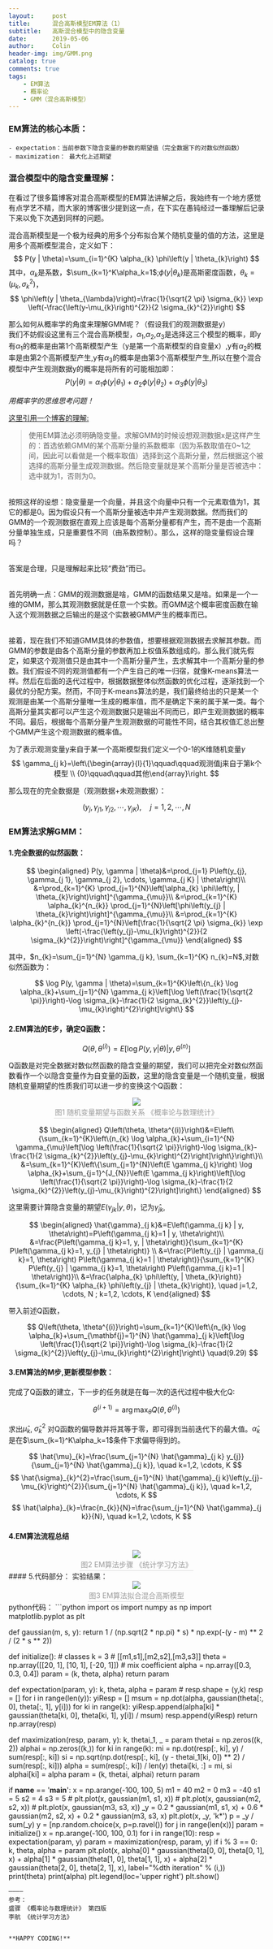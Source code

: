 ```yaml
---
layout:     post
title:      混合高斯模型EM算法（1）
subtitle:   高斯混合模型中的隐含变量
date:       2019-05-06
author:     Colin
header-img: img/GMM.png
catalog: true
comments: true
tags:
    - EM算法
    - 概率论
    - GMM（混合高斯模型）
---
```

### EM算法的核心本质：
    - expectation：当前参数下隐含变量的参数的期望值（完全数据下的对数似然函数）
    - maximization： 最大化上述期望

### 混合模型中的隐含变量理解：

在看过了很多篇博客对混合高斯模型的EM算法讲解之后，我始终有一个地方感觉有点学艺不精，而大家的博客很少提到这一点，在下实在愚钝经过一番理解后记录下来以免下次遇到同样的问题。

混合高斯模型是一个极为经典的用多个分布拟合某个随机变量的值的方法，这里是用多个高斯模型混合，定义如下：
$$
P(y | \theta)=\sum_{i=1}^{K} \alpha_{k} \phi\left(y | \theta_{k}\right)
$$
其中，$\alpha_k$是系数，$\sum_{k=1}^K\alpha_k=1$;$\phi\left(y | \theta_{k}\right)$是高斯密度函数，$\theta_{k}=\left(\mu_{k}, \sigma_{k}^{2}\right)$，
$$
\phi\left(y | \theta_{\lambda}\right)=\frac{1}{\sqrt{2 \pi} \sigma_{k}} \exp \left(-\frac{\left(y-\mu_{k}\right)^{2}}{2 \sigma_{k}^{2}}\right)
$$

那么如何从概率学的角度来理解GMM呢？（假设我们的观测数据是y）  
我们不妨假设这里有三个混合高斯模型，$\alpha_1$,$\alpha_2$,$\alpha_3$是选择这三个模型的概率，即y有$\alpha_1$的概率是由第1个高斯模型产生（y是第一个高斯模型的自变量x）,y有$\alpha_2$的概率是由第2个高斯模型产生,y有$\alpha_3$的概率是由第3个高斯模型产生,所以在整个混合模型中产生观测数据y的概率是将所有的可能相加即：
$$
P(y | \theta) = \alpha_{1} \phi\left(y | \theta_{1}\right) + \alpha_{2} \phi\left(y | \theta_{2}\right) + \alpha_{3} \phi\left(y | \theta_{3}\right)
$$

*用概率学的思维思考问题！*

<a href="https://blog.csdn.net/wenglican3523/article/details/79130690">这里引用一个博客的理解:</a> 
    
> 使用EM算法必须明确隐变量。求解GMM的时候设想观测数据x是这样产生的：首选依赖GMM的某个高斯分量的系数概率（因为系数取值在0~1之间，因此可以看做是一个概率取值）选择到这个高斯分量，然后根据这个被选择的高斯分量生成观测数据。然后隐变量就是某个高斯分量是否被选中：选中就为1，否则为0。
> 
<br>按照这样的设想：隐变量是一个向量，并且这个向量中只有一个元素取值为1，其它的都是0。因为假设只有一个高斯分量被选中并产生观测数据。然而我们的GMM的一个观测数据在直观上应该是每个高斯分量都有产生，而不是由一个高斯分量单独生成，只是重要性不同（由系数控制）。那么，这样的隐变量假设合理吗？
>
<br>答案是合理，只是理解起来比较“费劲”而已。
>
<br>首先明确一点：GMM的观测数据是啥，GMM的函数结果又是啥。如果是一个一维的GMM，那么其观测数据就是任意一个实数。而GMM这个概率密度函数在输入这个观测数据之后输出的是这个实数被GMM产生的概率而已。
>
<br>接着，现在我们不知道GMM具体的参数值，想要根据观测数据去求解其参数。而GMM的参数是由各个高斯分量的参数再加上权值系数组成的。那么我们就先假定，如果这个观测值只是由其中一个高斯分量产生，去求解其中一个高斯分量的参数。我们假设不同的观测值都有一个产生自己的唯一归宿，就像K-means算法一样。然后在后面的迭代过程中，根据数据整体似然函数的优化过程，逐渐找到一个最优的分配方案。然而，不同于K-means算法的是，我们最终给出的只是某一个观测是由某一个高斯分量唯一生成的概率值，而不是确定下来的属于某一类。每个高斯分量其实都可以产生这个观测数据只是输出不同而已，即产生观测数据的概率不同。最后，根据每个高斯分量产生观测数据的可能性不同，结合其权值汇总出整个GMM产生这个观测数据的概率值。

为了表示观测变量y来自于某一个高斯模型我们定义一个0-1的K维随机变量${\gamma}$
$$
\gamma_{j k}=\left\{\begin{array}{l}{1}\qquad\qquad观测值j来自于第k个模型 \\ {0}\qquad\qquad其他\end{array}\right.
$$

那么现在的完全数据是（观测数据+未观测数据）：

$$
\left(y_{j}, \gamma_{j 1}, \gamma_{j 2}, \cdots, \gamma_{j K}\right), \quad j=1,2, \cdots, N
$$

### EM算法求解GMM：
#### 1.完全数据的似然函数：

$$
\begin{aligned}
P(y, \gamma | \theta)&=\prod_{j=1} P\left(y_{j}, \gamma_{j 1}, \gamma_{j 2}, \cdots, \gamma_{j K} | \theta\right)\\
&=\prod_{k=1}^{K} \prod_{j=1}^{N}\left[\alpha_{k} \phi\left(y, | \theta_{k}\right)\right]^{\gamma_{\mu}}\\
&=\prod_{k=1}^{K} \alpha_{k}^{n_{k}} \prod_{j=1}^{N}\left[\phi\left(y_{j} | \theta_{k}\right)\right]^{\gamma_{\mu}}\\
&=\prod_{k=1}^{K} \alpha_{k}^{n_{k}} \prod_{j=1}^{N}\left[\frac{1}{\sqrt{2 \pi} \sigma_{k}} \exp \left(-\frac{\left(y_{j}-\mu_{k}\right)^{2}}{2 \sigma_{k}^{2}}\right)\right]^{\gamma_{\mu}}
\end{aligned}
$$

其中，$n_{k}=\sum_{j=1}^{N} \gamma_{j k}, \sum_{k=1}^{K} n_{k}=N$,对数似然函数为：

$$
\log P(y, \gamma | \theta)=\sum_{k=1}^{K}\left\{n_{k} \log \alpha_{k}+\sum_{j=1}^{N} \gamma_{j k}\left[\log \left(\frac{1}{\sqrt{2 \pi}}\right)-\log \sigma_{k}-\frac{1}{2 \sigma_{k}^{2}}\left(y_{j}-\mu_{k}\right)^{2}\right]\right\}
$$

#### 2.EM算法的E步，确定Q函数：  

$$
Q\left(\theta, \theta^{(i)}\right)=E\left[\log P(y, \gamma | \theta) | y, \theta^{(n)}\right]
$$

Q函数是对完全数据对数似然函数的隐含变量的期望，我们可以把完全对数似然函数看作一个以隐含变量作为自变量的函数，这里的隐含变量是一个随机变量，根据随机变量期望的性质我们可以进一步的变换这个Q函数：
<center>  
    <img src="..\..\..\..\img\article\meanandfunction.png">
    <br>
    <div style="color:orange; border-bottom: 1px solid #d9d9d9;
    display: inline-block;
    color: #999;
    padding: 2px;">图1 随机变量期望与函数关系 《概率论与数理统计》</div>
</center>

$$
\begin{aligned}
Q\left(\theta, \theta^{(i)}\right)&=E\left\{\sum_{k=1}^{K}\left\{n_{k} \log \alpha_{k}+\sum_{i=1}^{N} \gamma_{\mu}\left[\log \left(\frac{1}{\sqrt{2 \pi}}\right)-\log \sigma_{k}-\frac{1}{2 \sigma_{k}^{2}}\left(y_{j}-\mu_{k}\right)^{2}\right]\right\}\right\}\\
&=\sum_{k=1}^{K}\left\{\sum_{j=1}^{N}\left(E \gamma_{j k}\right) \log \alpha_{k}+\sum_{j=1}^{J_{N}}\left(E \gamma_{j k}\right)\left[\log \left(\frac{1}{\sqrt{2 \pi}}\right)-\log \sigma_{k}-\frac{1}{2 \sigma_{k}^{2}}\left(y_{j}-\mu_{k}\right)^{2}\right]\right\}
\end{aligned}
$$

这里需要计算隐含变量的期望$E\left(\gamma_{j k} | y, \theta\right)$，记为$\hat{\gamma}_{jk}$,

$$
\begin{aligned}
\hat{\gamma}_{j k}&=E\left(\gamma_{j k} | y, \theta\right)=P\left(\gamma_{j k}=1 | y, \theta\right)\\
&=\frac{P\left(\gamma_{j k}=1, y, | \theta\right)}{\sum_{k=1}^{K} P\left(\gamma_{j k}=1, y_{j} | \theta\right)}
\\
&=\frac{P\left(y_{j} | \gamma_{j k}=1, \theta\right) P\left(\gamma_{j k}=1 | \theta\right)}{\sum_{k=1}^{K} P\left(y_{j} | \gamma_{j k}=1, \theta\right) P\left(\gamma_{j k}=1 | \theta\right)}\\
&=\frac{\alpha_{k} \phi\left(y, | \theta_{k}\right)}{\sum_{k=1}^{K} \alpha_{k} \phi\left(y_{j} | \theta_{k}\right)}, \quad j=1,2, \cdots, N ; k=1,2, \cdots, K
\end{aligned}
$$  

带入前述Q函数，

$$
Q\left(\theta, \theta^{(i)}\right)=\sum_{k=1}^{K}\left\{n_{k} \log \alpha_{k}+\sum_{\mathbf{j}=1}^{N} \hat{\gamma}_{j k}\left[\log \left(\frac{1}{\sqrt{2 \pi}}\right)-\log \sigma_{k}-\frac{1}{2 \sigma_{k}^{2}}\left(y_{j}-\mu_{k}\right)^{2}\right]\right\} \quad(9.29)
$$

#### 3.EM算法的M步,更新模型参数：

完成了Q函数的建立，下一步的任务就是在每一次的迭代过程中极大化Q:

$$
\theta^{(i+1)}=\arg \max _{\theta} Q\left(\theta, \theta^{(i)}\right)
$$

求出$\hat\mu_k$, $\hat\sigma_k^2$ 对Q函数的偏导数并将其等于零，即可得到当前迭代下的最大值。$\hat\alpha_k$ 是在$\sum_{k=1}^K\alpha_k=1$条件下求偏导得到的。

$$
\hat{\mu}_{k}=\frac{\sum_{j=1}^{N} \hat{\gamma}_{j k} y_{j}}{\sum_{j=1}^{N} \hat{\gamma}_{j k}}, \quad k=1,2, \cdots, K
$$
$$
\hat{\sigma}_{k}^{2}=\frac{\sum_{j=1}^{N} \hat{\gamma}_{j k}\left(y_{j}-\mu_{k}\right)^{2}}{\sum_{j=1}^{N} \hat{\gamma}_{j k}}, \quad k=1,2, \cdots, K
$$
$$
\hat{\alpha}_{k}=\frac{n_{k}}{N}=\frac{\sum_{j=1}^{N} \hat{\gamma}_{j k}}{N}, \quad k=1,2, \cdots, K
$$

#### 4.EM算法流程总结
<center>  
    <img src="..\..\..\..\img\article\em-algorithm.png">
    <br>
    <div style="color:orange; border-bottom: 1px solid #d9d9d9;
    display: inline-block;
    color: #999;
    padding: 2px;">图2 EM算法步骤 《统计学习方法》</div>
</center>
#### 5.代码部分：
实验结果：
<center>  
    <img src="..\..\..\..\img\article\EM.png">
    <br>
    <div style="color:orange; border-bottom: 1px solid #d9d9d9;
    display: inline-block;
    color: #999;
    padding: 2px;">图3 EM算法拟合混合高斯模型</div>
</center>
python代码：
```python
import os
import numpy as np
import matplotlib.pyplot as plt


def gaussian(m, s, y):
    return 1 / (np.sqrt(2 * np.pi) * s) * np.exp(-(y - m) ** 2 / (2 * s ** 2))


def initialize():
    # classes
    k = 3
    # [[m1,s1],[m2,s2],[m3,s3]]
    theta = np.array([[20, 1], [10, 1], [-20, 1]])
    # mix coefficient
    alpha = np.array([0.3, 0.3, 0.4])
    param = (k, theta, alpha)
    return param


def expectation(param, y):
    k, theta, alpha = param
    # resp.shape = (y,k)
    resp = []
    for i in range(len(y)):
        yiResp = []
        msum = np.dot(alpha, gaussian(theta[:, 0], theta[:, 1], y[i]))
        for ki in range(k):
            yiResp.append(alpha[ki] * gaussian(theta[ki, 0], theta[ki, 1], y[i]) / msum)
        resp.append(yiResp)
    return np.array(resp)


def maximization(resp, param, y):
    k, thetai_1, _ = param
    thetai = np.zeros((k, 2))
    alphai = np.zeros((k,))
    for ki in range(k):
        mi = np.dot(resp[:, ki], y) / sum(resp[:, ki])
        si = np.sqrt(np.dot(resp[:, ki], (y - thetai_1[ki, 0]) ** 2) / sum(resp[:, ki]))
        alpha = sum(resp[:, ki]) / len(y)
        thetai[ki, :] = mi, si
        alphai[ki] = alpha
    param = (k, thetai, alphai)
    return param


if __name__ == '__main__':
    x = np.arange(-100, 100, 5)
    m1 = 40
    m2 = 0
    m3 = -40
    s1 = 5
    s2 = 4
    s3 = 5
    # plt.plot(x, gaussian(m1, s1, x))
    # plt.plot(x, gaussian(m2, s2, x))
    # plt.plot(x, gaussian(m3, s3, x))
    _y = 0.2 * gaussian(m1, s1, x) + 0.6 * gaussian(m2, s2, x) + 0.2 * gaussian(m3, s3, x)
    plt.plot(x, _y, 'k*')
    p = _y / sum(_y)
    y = [np.random.choice(x, p=p.ravel()) for j in range(len(x))]
    param = initialize()
    x = np.arange(-100, 100, 0.1)
    for i in range(10):
        resp = expectation(param, y)
        param = maximization(resp, param, y)
        if i % 3 == 0:
            k, theta, alpha = param
            plt.plot(x,
                     alpha[0] * gaussian(theta[0, 0], theta[0, 1], x) + alpha[1] * gaussian(theta[1, 0], theta[1, 1],
                                                                                            x) +
                     alpha[2] * gaussian(theta[2, 0], theta[2, 1], x), label="%dth iteration" % (i,))
    print(theta)
    print(alpha)
    plt.legend(loc='upper right')
    plt.show()

```
————  
参考：  
盛骤 《概率论与数理统计》 第四版  
李航 《统计学习方法》


**HAPPY CODING!**